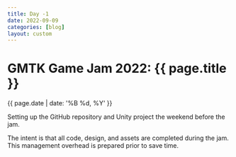 ```yaml
---
title: Day -1
date: 2022-09-09
categories: [blog]
layout: custom
---
```

# GMTK Game Jam 2022: {{ page.title }}
{{ page.date | date: '%B %d, %Y' }}

Setting up the GitHub repository and Unity project the weekend before the jam.

The intent is that all code, design, and assets are completed during the jam. This management overhead is prepared prior to save time.